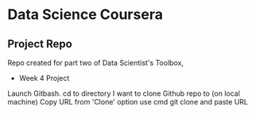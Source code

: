 # Data Science Coursera
## Project Repo

Repo created for part two of Data Scientist's Toolbox,
* Week 4 Project

Launch Gitbash. cd to directory I want to clone Github repo to (on local machine)
Copy URL from 'Clone' option
use cmd git clone and paste URL
